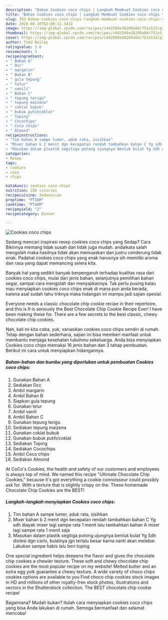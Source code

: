 ```yaml
---
description: "Bahan Cookies coco chips | Langkah Membuat Cookies coco chips Yang Bikin Ngiler"
title: "Bahan Cookies coco chips | Langkah Membuat Cookies coco chips Yang Bikin Ngiler"
slug: 393-bahan-cookies-coco-chips-langkah-membuat-cookies-coco-chips-yang-bikin-ngiler
date: 2020-08-16T02:00:12.343Z
image: https://img-global.cpcdn.com/recipes/c4d2509a38209a8d/751x532cq70/cookies-coco-chips-foto-resep-utama.jpg
thumbnail: https://img-global.cpcdn.com/recipes/c4d2509a38209a8d/751x532cq70/cookies-coco-chips-foto-resep-utama.jpg
cover: https://img-global.cpcdn.com/recipes/c4d2509a38209a8d/751x532cq70/cookies-coco-chips-foto-resep-utama.jpg
author: Todd Bailey
ratingvalue: 3.6
reviewcount: 5
recipeingredient:
- " Bahan A"
- " Dcc"
- " margarin"
- " Bahan B"
- " gula tepung"
- " telur"
- " vanili"
- " Bahan C"
- " tepung terigu"
- " tepung maizena"
- " coklat bubuk"
- " bubuk putihcoklat"
- " Toping"
- " Cocochips"
- " Coco chips"
- " Almond"
recipeinstructions:
- "Tim bahan A sampe lumer, aduk rata, sisihkan"
- "Mixer bahan b 2 menit dgn kecepatan rendah tambahkan bahan C Yg sdh diayak mixer lagi sampe rata 1 menit lalu tambahkan bahan A mixer lagi sampe rata 1 menit saja"
- "Masukan dalam plastik segitiga potong ujungnya bentuk bulat Yg Sdh diolesi dgn carlo, bulatnya jgn terlalu besar karna nanti akan melebar. Lakukan sampe habis lalu beri toping"
categories:
- Resep
tags:
- cookies
- coco
- chips

katakunci: cookies coco chips 
nutrition: 250 calories
recipecuisine: Indonesian
preptime: "PT16M"
cooktime: "PT46M"
recipeyield: "2"
recipecategory: Dinner

---
```



![Cookies coco chips](https://img-global.cpcdn.com/recipes/c4d2509a38209a8d/751x532cq70/cookies-coco-chips-foto-resep-utama.jpg)

Sedang mencari inspirasi resep cookies coco chips yang Sedap? Cara Bikinnya memang tidak susah dan tidak juga mudah. andaikata salah mengolah maka hasilnya tidak akan memuaskan dan justru cenderung tidak enak. Padahal cookies coco chips yang enak harusnya sih memiliki aroma dan rasa yang dapat memancing selera kita.

Banyak hal yang sedikit banyak berpengaruh terhadap kualitas rasa dari cookies coco chips, mulai dari jenis bahan, selanjutnya pemilihan bahan segar, sampai cara mengolah dan menyajikannya. Tak perlu pusing kalau mau menyiapkan cookies coco chips enak di mana pun anda berada, karena asal sudah tahu triknya maka hidangan ini mampu jadi sajian spesial.

Everyone needs a classic chocolate chip cookie recipe in their repertoire, and this is It is seriously the Best Chocolate Chip Cookie Recipe Ever! I have been making these for. There are a few secrets to the best classic, chewy chocolate chip cookies.


Nah, kali ini kita coba, yuk, variasikan cookies coco chips sendiri di rumah. Tetap dengan bahan sederhana, sajian ini bisa memberi manfaat untuk membantu menjaga kesehatan tubuhmu sekeluarga. Anda bisa menyiapkan Cookies coco chips memakai 16 jenis bahan dan 3 tahap pembuatan. Berikut ini cara untuk menyiapkan hidangannya.

<!--inarticleads1-->

##### Bahan-bahan dan bumbu yang diperlukan untuk pembuatan Cookies coco chips:

1. Gunakan  Bahan A
1. Sediakan  Dcc
1. Ambil  margarin
1. Ambil  Bahan B
1. Siapkan  gula tepung
1. Gunakan  telur
1. Ambil  vanili
1. Ambil  Bahan C
1. Gunakan  tepung terigu
1. Sediakan  tepung maizena
1. Gunakan  coklat bubuk
1. Gunakan  bubuk putih/coklat
1. Sediakan  Toping
1. Sediakan  Cocochips
1. Ambil  Coco chips
1. Sediakan  Almond


At CoCo&#39;s Cookies, the health and safety of our customers and employees is always top of mind. We named this recipe &#34;Ultimate Chocolate Chip Cookies,&#34; because it&#39;s got everything a cookie connoisseur could possibly ask for. With a texture that is slightly crispy on the. These homemade Chocolate Chip Cookies are the BEST! 

<!--inarticleads2-->

##### Langkah-langkah menyiapkan Cookies coco chips:

1. Tim bahan A sampe lumer, aduk rata, sisihkan
1. Mixer bahan b 2 menit dgn kecepatan rendah tambahkan bahan C Yg sdh diayak mixer lagi sampe rata 1 menit lalu tambahkan bahan A mixer lagi sampe rata 1 menit saja
1. Masukan dalam plastik segitiga potong ujungnya bentuk bulat Yg Sdh diolesi dgn carlo, bulatnya jgn terlalu besar karna nanti akan melebar. Lakukan sampe habis lalu beri toping


One special ingredient helps deepens the flavor and gives the chocolate chip cookies a chewier texture. These soft and chewy chocolate chip cookies are the most popular recipe on my website! Melted butter and an extra egg yolk guarantee a chewy texture. A wide variety of choco chips cookies options are available to you Find choco chip cookies stock images in HD and millions of other royalty-free stock photos, illustrations and vectors in the Shutterstock collection. The BEST chocolate chip cookie recipe! 

Bagaimana? Mudah bukan? Itulah cara menyiapkan cookies coco chips yang bisa Anda lakukan di rumah. Semoga bermanfaat dan selamat mencoba!
